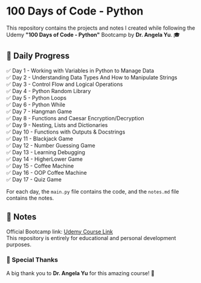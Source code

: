 # 100 Days of Code - Python  

This repository contains the projects and notes I created while following the Udemy **"100 Days of Code - Python"** Bootcamp by **Dr. Angela Yu**. 🎓  

## 📅 Daily Progress  

✅ Day 1 - Working with Variables in Python to Manage Data  
✅ Day 2 - Understanding Data Types And How to Manipulate Strings  
✅ Day 3 - Control Flow and Logical Operations  
✅ Day 4 - Python Random Library  
✅ Day 5 - Python Loops  
✅ Day 6 - Python While  
✅ Day 7 - Hangman Game  
✅ Day 8 - Functions and Caesar Encryption/Decryption  
✅ Day 9 - Nesting, Lists and Dictionaries  
✅ Day 10 - Functions with Outputs & Docstrings  
✅ Day 11 - Blackjack Game  
✅ Day 12 - Number Guessing Game  
✅ Day 13 - Learning Debugging  
✅ Day 14 - HigherLower Game  
✅ Day 15 - Coffee Machine  
✅ Day 16 - OOP Coffee Machine    
✅ Day 17 - Quiz Game  

For each day, the `main.py` file contains the code, and the `notes.md` file contains the notes.  

## 📌 Notes  
Official Bootcamp link: [Udemy Course Link](https://www.udemy.com/course/100-days-of-code/)  
This repository is entirely for educational and personal development purposes.  

### 🎉 Special Thanks  
A big thank you to **Dr. Angela Yu** for this amazing course! 🚀  
